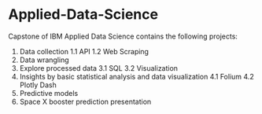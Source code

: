 # Applied-Data-Science
Capstone of IBM Applied Data Science contains the following projects:
1. Data collection
  1.1 API
	1.2 Web Scraping
2. Data wrangling
3. Explore processed data
	3.1 SQL
	3.2 Visualization
4. Insights by basic statistical analysis and data visualization
	4.1 Folium
	4.2 Plotly Dash
5. Predictive models
6. Space X booster prediction presentation
